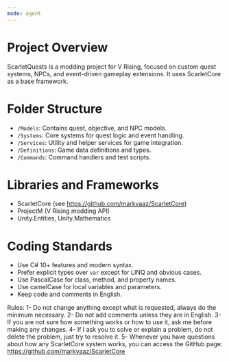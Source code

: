 ```yaml
---
mode: agent
---
```

# Project Overview
ScarletQuests is a modding project for V Rising, focused on custom quest systems, NPCs, and event-driven gameplay extensions. It uses ScarletCore as a base framework.

# Folder Structure
- `/Models`: Contains quest, objective, and NPC models.
- `/Systems`: Core systems for quest logic and event handling.
- `/Services`: Utility and helper services for game integration.
- `/Definitions`: Game data definitions and types.
- `/Commands`: Command handlers and test scripts.

# Libraries and Frameworks
- ScarletCore (see https://github.com/markvaaz/ScarletCore)
- ProjectM (V Rising modding API)
- Unity.Entities, Unity.Mathematics

# Coding Standards
- Use C# 10+ features and modern syntax.
- Prefer explicit types over `var` except for LINQ and obvious cases.
- Use PascalCase for class, method, and property names.
- Use camelCase for local variables and parameters.
- Keep code and comments in English.

Rules:
1- Do not change anything except what is requested, always do the minimum necessary.
2- Do not add comments unless they are in English.
3- If you are not sure how something works or how to use it, ask me before making any changes.
4- If I ask you to solve or explain a problem, do not delete the problem, just try to resolve it.
5- Whenever you have questions about how any ScarletCore system works, you can access the GitHub page: https://github.com/markvaaz/ScarletCore